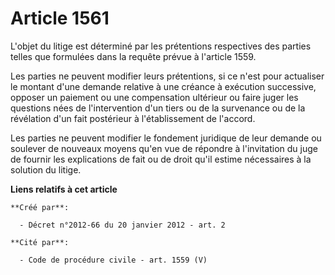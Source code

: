 # Article 1561

L'objet du litige est déterminé par les prétentions respectives des parties telles que formulées dans la requête prévue à
l'article 1559. 

Les parties ne peuvent modifier leurs prétentions, si ce n'est pour actualiser le montant d'une demande relative à une
créance à exécution successive, opposer un paiement ou une compensation ultérieur ou faire juger les questions nées de
l'intervention d'un tiers ou de la survenance ou de la révélation d'un fait postérieur à l'établissement de l'accord. 

Les parties ne peuvent modifier le fondement juridique de leur demande ou soulever de nouveaux moyens qu'en vue de répondre à
l'invitation du juge de fournir les explications de fait ou de droit qu'il estime nécessaires à la solution du litige.

**Liens relatifs à cet article**

	**Créé par**:

	  - Décret n°2012-66 du 20 janvier 2012 - art. 2

	**Cité par**:

	  - Code de procédure civile - art. 1559 (V)
